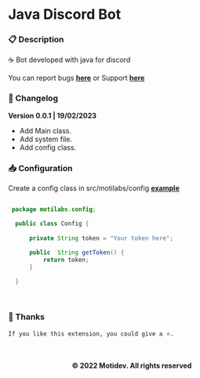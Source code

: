 # Java Discord Bot

### 📋 Description
☕ Bot developed with java for discord

You can report bugs [**here**](https://github.com/motidev/Java-Discord-Bot/issues) or Support [**here**](https://discord.gg/MkTvbu9gva)
&nbsp;

### 📝 Changelog
**Version 0.0.1 | 19/02/2023**
   - Add Main class.
   - Add system file.
   - Add config class.
&nbsp;
### 📥 Configuration  
 
  Create a config class in src/motilabs/config [**example**](https://github.com/motidev/Java-Discord-Bot/blob/main/src/motilabs/config/ConfigExample.java) 

  ```java

   package motilabs.config;

    public class Config {
        
        private String token = "Your token here";
        
        public  String getToken() {
            return token;
        }

    }


   ```
&nbsp;
 ### 🤟 Thanks
    If you like this extension, you could give a ⭐.
&nbsp;
<p align="center"><b>© 2022 Motidev. All rights reserved</b></p>
